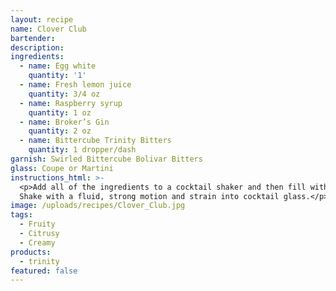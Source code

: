 ```yaml
---
layout: recipe
name: Clover Club
bartender:
description:
ingredients:
  - name: Egg white
    quantity: '1'
  - name: Fresh lemon juice
    quantity: 3/4 oz
  - name: Raspberry syrup
    quantity: 1 oz
  - name: Broker’s Gin
    quantity: 2 oz
  - name: Bittercube Trinity Bitters
    quantity: 1 dropper/dash
garnish: Swirled Bittercube Bolivar Bitters
glass: Coupe or Martini
instructions_html: >-
  <p>Add all of the ingredients to a cocktail shaker and then fill with ice.
  Shake with a fluid, strong motion and strain into cocktail glass.</p>
image: /uploads/recipes/Clover_Club.jpg
tags:
  - Fruity
  - Citrusy
  - Creamy
products:
  - trinity
featured: false
---
```



